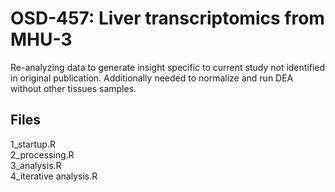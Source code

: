# OSD-457: Liver transcriptomics from MHU-3
Re-analyzing data to generate insight specific to current study not identified in original publication. Additionally needed to normalize and run DEA without other tissues samples.  

## Files
1_startup.R  
2_processing.R  
3_analysis.R  
4_iterative analysis.R  